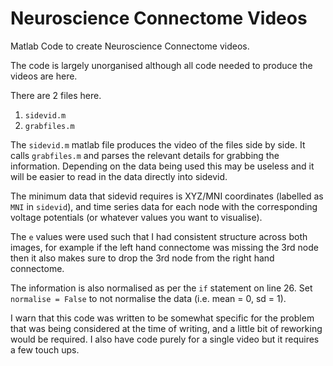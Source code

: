 # Neuroscience Connectome Videos
Matlab Code to create Neuroscience Connectome videos.

The code is largely unorganised although all code needed to produce the videos are here.

There are 2 files here.

1) `sidevid.m`
2) `grabfiles.m`

The `sidevid.m` matlab file produces the video of the files side by side. It calls `grabfiles.m` and parses the relevant details for grabbing the information. Depending on the data being used this may be useless and it will be easier to read in the data directly into sidevid. 

The minimum data that sidevid requires is XYZ/MNI coordinates (labelled as `MNI` in `sidevid`), and time series data for each node with the corresponding voltage potentials (or whatever values you want to visualise).

The `e` values were used such that I had consistent structure across both images, for example if the left hand connectome was missing the 3rd node then it also makes sure to drop the 3rd node from the right hand connectome.

The information is also normalised as per the `if` statement on line 26. Set `normalise = False` to not normalise the data (i.e. mean = 0, sd = 1).

I warn that this code was written to be somewhat specific for the problem that was being considered at the time of writing, and a little bit of reworking would be required. I also have code purely for a single video but it requires a few touch ups.


